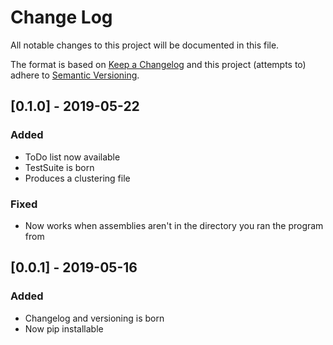 # Change Log
All notable changes to this project will be documented in this file.

The format is based on [Keep a Changelog](http://keepachangelog.com/)
and this project (attempts to) adhere to [Semantic Versioning](http://semver.org/).

## [0.1.0] - 2019-05-22
### Added
- ToDo list now available
- TestSuite is born
- Produces a clustering file

### Fixed
- Now works when assemblies aren't in the directory you ran the program from

## [0.0.1] - 2019-05-16
### Added
- Changelog and versioning is born
- Now pip installable
